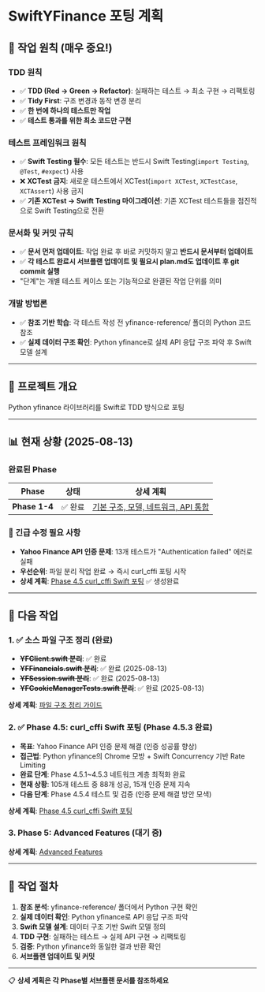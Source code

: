 # SwiftYFinance 포팅 계획

## 🚨 **작업 원칙 (매우 중요!)**

### TDD 원칙
- ✅ **TDD (Red → Green → Refactor)**: 실패하는 테스트 → 최소 구현 → 리팩토링
- ✅ **Tidy First**: 구조 변경과 동작 변경 분리
- ✅ **한 번에 하나의 테스트만 작업**
- ✅ **테스트 통과를 위한 최소 코드만 구현**

### 테스트 프레임워크 원칙
- ✅ **Swift Testing 필수**: 모든 테스트는 반드시 Swift Testing(`import Testing`, `@Test`, `#expect`) 사용
- ❌ **XCTest 금지**: 새로운 테스트에서 XCTest(`import XCTest`, `XCTestCase`, `XCTAssert`) 사용 금지
- ✅ **기존 XCTest → Swift Testing 마이그레이션**: 기존 XCTest 테스트들을 점진적으로 Swift Testing으로 전환

### 문서화 및 커밋 규칙
- ✅ **문서 먼저 업데이트**: 작업 완료 후 바로 커밋하지 말고 **반드시 문서부터 업데이트**
- ✅ **각 테스트 완료시 서브플랜 업데이트 및 필요시 plan.md도 업데이트 후 git commit 실행**
- "단계"는 개별 테스트 케이스 또는 기능적으로 완결된 작업 단위를 의미

### 개발 방법론
- ✅ **참조 기반 학습**: 각 테스트 작성 전 yfinance-reference/ 폴더의 Python 코드 참조
- ✅ **실제 데이터 구조 확인**: Python yfinance로 실제 API 응답 구조 파악 후 Swift 모델 설계

---

## 🎯 프로젝트 개요
Python yfinance 라이브러리를 Swift로 TDD 방식으로 포팅

---

## 📊 현재 상황 (2025-08-13)

### 완료된 Phase
| Phase | 상태 | 상세 계획 |
|-------|------|-----------|
| **Phase 1-4** | ✅ 완료 | [기본 구조, 모델, 네트워크, API 통합](docs/plans/) |

### 🚨 긴급 수정 필요 사항
- **Yahoo Finance API 인증 문제**: 13개 테스트가 "Authentication failed" 에러로 실패
- **우선순위**: 파일 분리 작업 완료 → 즉시 curl_cffi 포팅 시작
- **상세 계획**: [Phase 4.5 curl_cffi Swift 포팅](docs/plans/phase4.5-curl-cffi-porting.md) ✅ 생성완료

---

## 🎯 다음 작업

### 1. ✅ 소스 파일 구조 정리 (완료)
- **~~YFClient.swift 분리~~**: ✅ 완료
- **~~YFFinancials.swift 분리~~**: ✅ 완료 (2025-08-13)
- **~~YFSession.swift 분리~~**: ✅ 완료 (2025-08-13)
- **~~YFCookieManagerTests.swift 분리~~**: ✅ 완료 (2025-08-13)

**상세 계획**: [파일 구조 정리 가이드](docs/plans/file-organization.md)

### 2. ✅ Phase 4.5: curl_cffi Swift 포팅 (Phase 4.5.3 완료)
- **목표**: Yahoo Finance API 인증 문제 해결 (인증 성공률 향상)
- **접근법**: Python yfinance의 Chrome 모방 + Swift Concurrency 기반 Rate Limiting
- **완료 단계**: Phase 4.5.1~4.5.3 네트워크 계층 최적화 완료
- **현재 상황**: 105개 테스트 중 88개 성공, 15개 인증 문제 지속
- **다음 단계**: Phase 4.5.4 테스트 및 검증 (인증 문제 해결 방안 모색)

**상세 계획**: [Phase 4.5 curl_cffi Swift 포팅](docs/plans/phase4.5-curl-cffi-porting.md)

### 3. Phase 5: Advanced Features (대기 중)
**상세 계획**: [Advanced Features](docs/plans/phase5-advanced.md)

---

## 🔗 작업 절차

1. **참조 분석**: yfinance-reference/ 폴더에서 Python 구현 확인
2. **실제 데이터 확인**: Python yfinance로 API 응답 구조 파악  
3. **Swift 모델 설계**: 데이터 구조 기반 Swift 모델 정의
4. **TDD 구현**: 실패하는 테스트 → 실제 API 구현 → 리팩토링
5. **검증**: Python yfinance와 동일한 결과 반환 확인
6. **서브플랜 업데이트 및 커밋**

---

📋 **상세 계획은 각 Phase별 서브플랜 문서를 참조하세요**